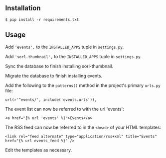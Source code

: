 ## Installation

    $ pip install -r requirements.txt

## Usage

Add ``'events',`` to the ``INSTALLED_APPS`` tuple in ``settings.py``.

Add ``'sorl.thumbnail',`` to the ``INSTALLED_APPS`` tuple in ``settings.py``.

Sync the database to finish installing sorl-thumbnail.

Migrate the database to finish installing events.

Add the following to the ``patterns()`` method in the project's primary ``urls.py`` file:

    url(r'^events/', include('events.urls')),
    
The event list can now be referred to with the url 'events':

    <a href="{% url 'events' %}">Events</a>

The RSS feed can now be referred to in the ``<head>`` of your HTML templates:
    
    <link rel="feed alternate" type="application/rss+xml" title="Events" href="{% url events_feed %}" />

Edit the templates as necessary.